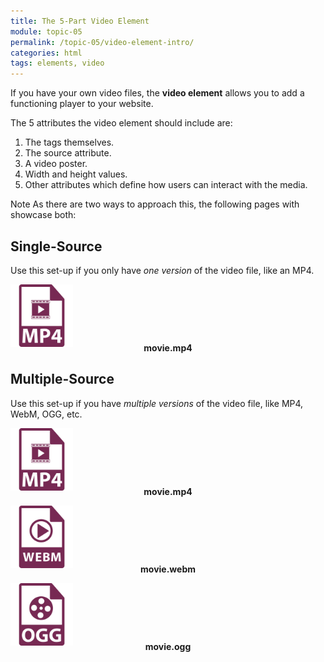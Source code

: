 ```yaml
---
title: The 5-Part Video Element
module: topic-05
permalink: /topic-05/video-element-intro/
categories: html
tags: elements, video
---
```


<div class="divider-heading"></div>

If you have your own video files, the **video element** allows you to add a functioning player to your website.

The 5 attributes the video element should include are:

1. The tags themselves.
2. The source attribute.
3. A video poster.
4. Width and height values.
5. Other attributes which define how users can interact with the media.

<span class="label label-info">Note</span> As there are two ways to approach this, the following pages with showcase both:

## Single-Source
Use this set-up if you only have _one version_ of the video file, like an MP4.


<div class="container-row">
  <img src="../img/file-icon-video-mp4.svg" title="MP4" alt="mp4 icon" width="100"/>
  <p style="margin-top: -10px; text-align: center; font-weight: bold;">movie.mp4</p>
</div>


<div class="divider-pg"></div>


## Multiple-Source
Use this set-up if you have _multiple versions_ of the video file, like MP4, WebM, OGG, etc.


<div class="container-row">
  <div class="col-sm-4">
    <img src="../img/file-icon-video-mp4.svg" title="MP4" alt="mp4 icon" width="100"/>
    <p style="margin-top: -10px; text-align: center; font-weight: bold;">movie.mp4</p>
  </div>
  <div class="col-sm-4">
    <img src="../img/file-icon-video-webm.svg" title="WebM" alt="webm icon" width="100"/>
    <p style="margin-top: -10px; text-align: center; font-weight: bold;">movie.webm</p>
  </div>
  <div class="col-sm-4">
    <img src="../img/file-icon-video-ogg.svg" title="OGG" alt="ogg icon" width="100"/>
    <p style="margin-top: -10px; text-align: center; font-weight: bold;">movie.ogg</p>
  </div>
</div>
